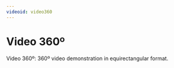 ```yaml
---
videoid: video360
---
```


# Video 360º

Video 360º: 360º video demonstration in equirectangular format.

